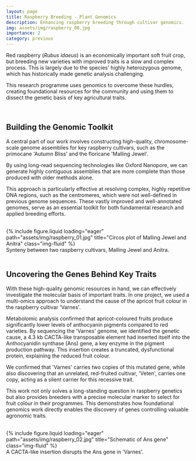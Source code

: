 ```yaml
---
layout: page
title: Raspberry Breeding - Plant Genomics
description: Enhancing raspberry breeding through cultivar genomics.
img: assets/img/raspberry_00.jpg
importance: 2
category: previous
---
```


Red raspberry (_Rubus idaeus_) is an economically important soft fruit crop, but breeding new varieties with improved traits is a slow and complex process. This is largely due to the species' highly heterozygous genome, which has historically made genetic analysis challenging. 

This research programme uses genomics to overcome these hurdles, creating foundational resources for the community and using them to dissect the genetic basis of key agricultural traits.

<br>

## Building the Genomic Toolkit 

A central part of our work involves constructing high-quality, chromosome-scale genome assemblies for key raspberry cultivars, such as the primocane 'Autumn Bliss' and the floricane 'Malling Jewel'. 

By using long-read sequencing technologies like Oxford Nanopore, we can generate highly contiguous assemblies that are more complete than those produced with older methods alone. 

This approach is particularly effective at resolving complex, highly repetitive DNA regions, such as the centromeres, which were not well-defined in previous genome sequences. These vastly improved and well-annotated genomes, serve as an essential toolkit for both fundamental research and applied breeding efforts.

<br>

<div class="row">
    <div class="col-sm mt-3 mt-md-0">
        {% include figure.liquid loading="eager" path="assets/img/raspberry_01.jpg" title="Circos plot of Malling Jewel and Anitra" class="img-fluid" %}
    </div>
</div>
<div class="caption">
    Synteny between two raspberry cultivars, Malling Jewel and Anitra.
</div>

<br>


## Uncovering the Genes Behind Key Traits

With these high-quality genomic resources in hand, we can effectively investigate the molecular basis of important traits. In one project, we used a multi-omics approach to understand the cause of the apricot fruit colour in the raspberry cultivar 'Varnes'. 

Metabolomic analysis confirmed that apricot-coloured fruits produce significantly lower levels of anthocyanin pigments compared to red varieties. By sequencing the 'Varnes' genome, we identified the genetic cause, a 4.3 kb CACTA-like transposable element had inserted itself into the Anthocyanidin synthase (Ans) gene, a key enzyme in the pigment production pathway. This insertion creates a truncated, dysfunctional protein, explaining the reduced fruit colour. 

We confirmed that 'Varnes' carries two copies of this mutated gene, while also discovering that an unrelated, red-fruited cultivar, 'Veten', carries one copy, acting as a silent carrier for this recessive trait. 

This work not only solves a long-standing question in raspberry genetics but also provides breeders with a precise molecular marker to select for fruit colour in their programmes. This demonstrates how foundational genomics work directly enables the discovery of genes controlling valuable agronomic traits.

<br>

<div class="row">
    <div class="col-sm mt-3 mt-md-0">
        {% include figure.liquid loading="eager" path="assets/img/raspberry_02.jpg" title="Schematic of Ans gene" class="img-fluid" %}
    </div>
</div>
<div class="caption">
    A CACTA-like insertion disrupts the Ans gene in 'Varnes'.
</div>

<br>